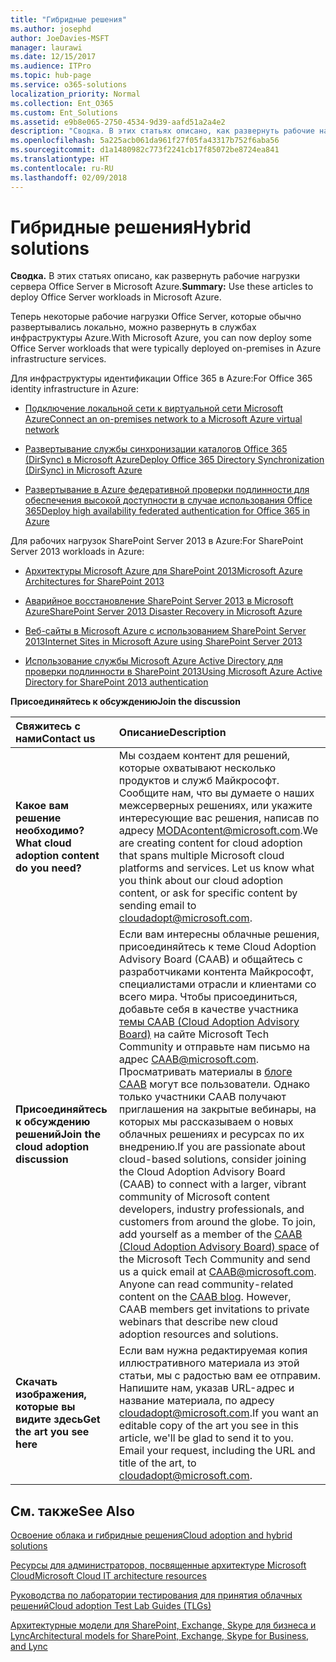 ```yaml
---
title: "Гибридные решения"
ms.author: josephd
author: JoeDavies-MSFT
manager: laurawi
ms.date: 12/15/2017
ms.audience: ITPro
ms.topic: hub-page
ms.service: o365-solutions
localization_priority: Normal
ms.collection: Ent_O365
ms.custom: Ent_Solutions
ms.assetid: e9b8e065-2750-4534-9d39-aafd51a2a4e2
description: "Сводка. В этих статьях описано, как развернуть рабочие нагрузки сервера Office Server в Microsoft Azure."
ms.openlocfilehash: 5a225acb061da961f27f05fa43317b752f6aba56
ms.sourcegitcommit: d1a1480982c773f2241cb17f85072be8724ea841
ms.translationtype: HT
ms.contentlocale: ru-RU
ms.lasthandoff: 02/09/2018
---
```

# <a name="hybrid-solutions"></a><span data-ttu-id="07d38-103">Гибридные решения</span><span class="sxs-lookup"><span data-stu-id="07d38-103">Hybrid solutions</span></span>

 <span data-ttu-id="07d38-104">**Сводка.** В этих статьях описано, как развернуть рабочие нагрузки сервера Office Server в Microsoft Azure.</span><span class="sxs-lookup"><span data-stu-id="07d38-104">**Summary:** Use these articles to deploy Office Server workloads in Microsoft Azure.</span></span>
  
<span data-ttu-id="07d38-105">Теперь некоторые рабочие нагрузки Office Server, которые обычно развертывались локально, можно развернуть в службах инфраструктуры Azure.</span><span class="sxs-lookup"><span data-stu-id="07d38-105">With Microsoft Azure, you can now deploy some Office Server workloads that were typically deployed on-premises in Azure infrastructure services.</span></span>
  
<span data-ttu-id="07d38-106">Для инфраструктуры идентификации Office 365 в Azure:</span><span class="sxs-lookup"><span data-stu-id="07d38-106">For Office 365 identity infrastructure in Azure:</span></span>
  
- [<span data-ttu-id="07d38-107">Подключение локальной сети к виртуальной сети Microsoft Azure</span><span class="sxs-lookup"><span data-stu-id="07d38-107">Connect an on-premises network to a Microsoft Azure virtual network</span></span>](connect-an-on-premises-network-to-a-microsoft-azure-virtual-network.md)
    
- [<span data-ttu-id="07d38-108">Развертывание службы синхронизации каталогов Office 365 (DirSync) в Microsoft Azure</span><span class="sxs-lookup"><span data-stu-id="07d38-108">Deploy Office 365 Directory Synchronization (DirSync) in Microsoft Azure</span></span>](deploy-office-365-directory-synchronization-dirsync-in-microsoft-azure.md)
    
- [<span data-ttu-id="07d38-109">Развертывание в Azure федеративной проверки подлинности для обеспечения высокой доступности в случае использования Office 365</span><span class="sxs-lookup"><span data-stu-id="07d38-109">Deploy high availability federated authentication for Office 365 in Azure</span></span>](deploy-high-availability-federated-authentication-for-office-365-in-azure.md)
    
<span data-ttu-id="07d38-110">Для рабочих нагрузок SharePoint Server 2013 в Azure:</span><span class="sxs-lookup"><span data-stu-id="07d38-110">For SharePoint Server 2013 workloads in Azure:</span></span>
  
- [<span data-ttu-id="07d38-111">Архитектуры Microsoft Azure для SharePoint 2013</span><span class="sxs-lookup"><span data-stu-id="07d38-111">Microsoft Azure Architectures for SharePoint 2013</span></span>](microsoft-azure-architectures-for-sharepoint-2013.md)
    
- [<span data-ttu-id="07d38-112">Аварийное восстановление SharePoint Server 2013 в Microsoft Azure</span><span class="sxs-lookup"><span data-stu-id="07d38-112">SharePoint Server 2013 Disaster Recovery in Microsoft Azure</span></span>](sharepoint-server-2013-disaster-recovery-in-microsoft-azure.md)
    
- [<span data-ttu-id="07d38-113">Веб-сайты в Microsoft Azure с использованием SharePoint Server 2013</span><span class="sxs-lookup"><span data-stu-id="07d38-113">Internet Sites in Microsoft Azure using SharePoint Server 2013</span></span>](internet-sites-in-microsoft-azure-using-sharepoint-server-2013.md)
    
- [<span data-ttu-id="07d38-114">Использование службы Microsoft Azure Active Directory для проверки подлинности в SharePoint 2013</span><span class="sxs-lookup"><span data-stu-id="07d38-114">Using Microsoft Azure Active Directory for SharePoint 2013 authentication</span></span>](using-microsoft-azure-active-directory-for-sharepoint-2013-authentication.md)
    
<span data-ttu-id="07d38-115">**Присоединяйтесь к обсуждению**</span><span class="sxs-lookup"><span data-stu-id="07d38-115">**Join the discussion**</span></span>

|<span data-ttu-id="07d38-116">**Свяжитесь с нами**</span><span class="sxs-lookup"><span data-stu-id="07d38-116">**Contact us**</span></span>|<span data-ttu-id="07d38-117">**Описание**</span><span class="sxs-lookup"><span data-stu-id="07d38-117">**Description**</span></span>|
|:-----|:-----|
|<span data-ttu-id="07d38-118">**Какое вам решение необходимо?**</span><span class="sxs-lookup"><span data-stu-id="07d38-118">**What cloud adoption content do you need?**</span></span> <br/> |<span data-ttu-id="07d38-p101">Мы создаем контент для решений, которые охватывают несколько продуктов и служб Майкрософт. Сообщите нам, что вы думаете о наших межсерверных решениях, или укажите интересующие вас решения, написав по адресу [MODAcontent@microsoft.com](mailto:cloudadopt@microsoft.com?Subject=[Cloud%20Adoption%20Content%20Feedback]:%20).</span><span class="sxs-lookup"><span data-stu-id="07d38-p101">We are creating content for cloud adoption that spans multiple Microsoft cloud platforms and services. Let us know what you think about our cloud adoption content, or ask for specific content by sending email to [cloudadopt@microsoft.com](mailto:cloudadopt@microsoft.com?Subject=[Cloud%20Adoption%20Content%20Feedback]:%20).  </span></span><br/> |
|<span data-ttu-id="07d38-121">**Присоединяйтесь к обсуждению решений**</span><span class="sxs-lookup"><span data-stu-id="07d38-121">**Join the cloud adoption discussion**</span></span> <br/> |<span data-ttu-id="07d38-p102">Если вам интересны облачные решения, присоединяйтесь к теме Cloud Adoption Advisory Board (CAAB) и общайтесь с разработчиками контента Майкрософт, специалистами отрасли и клиентами со всего мира. Чтобы присоединиться, добавьте себя в качестве участника [темы CAAB (Cloud Adoption Advisory Board)](https://aka.ms/caab) на сайте Microsoft Tech Community и отправьте нам письмо на адрес [CAAB@microsoft.com](mailto:caab@microsoft.com?Subject=I%20just%20joined%20the%20Cloud%20Adoption%20Advisory%20Board!). Просматривать материалы в [блоге CAAB](https://blogs.technet.com/b/solutions_advisory_board/) могут все пользователи. Однако только участники CAAB получают приглашения на закрытые вебинары, на которых мы рассказываем о новых облачных решениях и ресурсах по их внедрению.</span><span class="sxs-lookup"><span data-stu-id="07d38-p102">If you are passionate about cloud-based solutions, consider joining the Cloud Adoption Advisory Board (CAAB) to connect with a larger, vibrant community of Microsoft content developers, industry professionals, and customers from around the globe. To join, add yourself as a member of the [CAAB (Cloud Adoption Advisory Board) space](https://aka.ms/caab) of the Microsoft Tech Community and send us a quick email at [CAAB@microsoft.com](mailto:caab@microsoft.com?Subject=I%20just%20joined%20the%20Cloud%20Adoption%20Advisory%20Board!). Anyone can read community-related content on the [CAAB blog](https://blogs.technet.com/b/solutions_advisory_board/). However, CAAB members get invitations to private webinars that describe new cloud adoption resources and solutions.  </span></span><br/> |
|<span data-ttu-id="07d38-125">**Скачать изображения, которые вы видите здесь**</span><span class="sxs-lookup"><span data-stu-id="07d38-125">**Get the art you see here**</span></span> <br/> |<span data-ttu-id="07d38-p103">Если вам нужна редактируемая копия иллюстративного материала из этой статьи, мы с радостью вам ее отправим. Напишите нам, указав URL-адрес и название материала, по адресу [cloudadopt@microsoft.com](mailto:cloudadopt@microsoft.com?subject=[Art%20Request]:%20).</span><span class="sxs-lookup"><span data-stu-id="07d38-p103">If you want an editable copy of the art you see in this article, we'll be glad to send it to you. Email your request, including the URL and title of the art, to [cloudadopt@microsoft.com](mailto:cloudadopt@microsoft.com?subject=[Art%20Request]:%20).  </span></span><br/> |
   
## <a name="see-also"></a><span data-ttu-id="07d38-128">См. также</span><span class="sxs-lookup"><span data-stu-id="07d38-128">See Also</span></span>

[<span data-ttu-id="07d38-129">Освоение облака и гибридные решения</span><span class="sxs-lookup"><span data-stu-id="07d38-129">Cloud adoption and hybrid solutions</span></span>](cloud-adoption-and-hybrid-solutions.md)
  
[<span data-ttu-id="07d38-130">Ресурсы для администраторов, посвященные архитектуре Microsoft Cloud</span><span class="sxs-lookup"><span data-stu-id="07d38-130">Microsoft Cloud IT architecture resources</span></span>](microsoft-cloud-it-architecture-resources.md)
  
[<span data-ttu-id="07d38-131">Руководства по лаборатории тестирования для принятия облачных решений</span><span class="sxs-lookup"><span data-stu-id="07d38-131">Cloud adoption Test Lab Guides (TLGs)</span></span>](cloud-adoption-test-lab-guides-tlgs.md)
  
[<span data-ttu-id="07d38-132">Архитектурные модели для SharePoint, Exchange, Skype для бизнеса и Lync</span><span class="sxs-lookup"><span data-stu-id="07d38-132">Architectural models for SharePoint, Exchange, Skype for Business, and Lync</span></span>](architectural-models-for-sharepoint-exchange-skype-for-business-and-lync.md)


